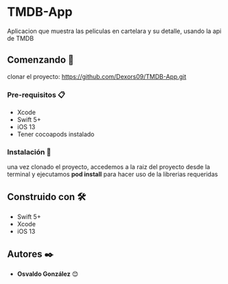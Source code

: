 # TMDB-App

Aplicacion que muestra las peliculas en cartelara y su detalle, usando la api de TMDB

## Comenzando 🚀

clonar el proyecto: https://github.com/Dexors09/TMDB-App.git


### Pre-requisitos 📋

* Xcode
* Swift 5+
* iOS 13
* Tener cocoapods instalado


### Instalación 🔧
una vez clonado el proyecto, accedemos a la raiz del proyecto desde la terminal y ejecutamos **pod install** para hacer uso de la librerias requeridas

## Construido con 🛠️
* Swift 5+
* Xcode
* iOS 13

## Autores ✒️

* **Osvaldo González** 😊
